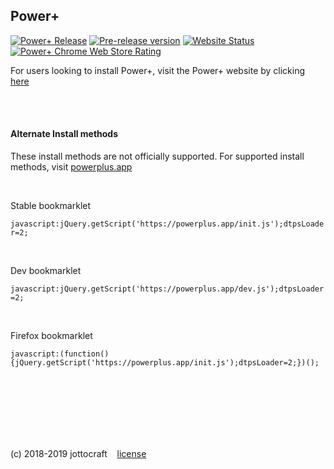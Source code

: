 ## Power+
[![Power+ Release](https://img.shields.io/github/release/jottocraft/dtps.svg)](https://github.com/jottocraft/dtps/releases)
[![Pre-release version](https://img.shields.io/badge/prerelease-v2.0.0%20(beta)-yellow.svg)](https://github.com/jottocraft/dtps/releases)
[![Website Status](https://img.shields.io/website/https/powerplus.app.svg?label=server%20status)](https://powerplus.app)
[![Power+ Chrome Web Store Rating](https://img.shields.io/chrome-web-store/stars/pakgdifknldaiglefmpkkgfjndemfapo.svg)](https://chrome.google.com/webstore/detail/power%20/pakgdifknldaiglefmpkkgfjndemfapo/reviews)

For users looking to install Power+, visit the Power+ website by clicking [here](https://powerplus.app)

<br /><br />

#### Alternate Install methods
These install methods are not officially supported. For supported install methods, visit [powerplus.app](https://powerplus.app)

<br />

Stable bookmarklet

`javascript:jQuery.getScript('https://powerplus.app/init.js');dtpsLoader=2;`

<br />

Dev bookmarklet

`javascript:jQuery.getScript('https://powerplus.app/dev.js');dtpsLoader=2;`

<br />

Firefox bookmarklet

`javascript:(function(){jQuery.getScript('https://powerplus.app/init.js');dtpsLoader=2;})();`

<br /><br /><br /><br /><br /><br />

(c) 2018-2019 jottocraft &nbsp;&nbsp; [license](https://github.com/jottocraft/dtps/blob/master/LICENSE)
